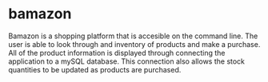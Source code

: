 # bamazon

Bamazon is a shopping platform that is accesible on the command line. The user is able to look through and inventory
of products and make a purchase. All of the product information is displayed through connecting the application to a mySQL database. 
This connection also allows the stock quantities to be updated as products are purchased. 

